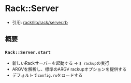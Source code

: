 # Rack::Server
- 引用: [rack/lib/rack/server.rb](https://github.com/rack/rack/blob/master/lib/rack/server.rb)

## 概要
### `Rack::Server.start`
- 新しいRackサーバーを起動する -> `$ rackup`の実行
- ARGVを解析し、標準のARGV rackupオプションを提供する
- デフォルトで`config.ru`をロードする
